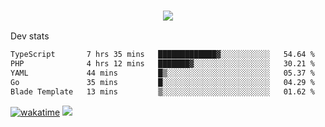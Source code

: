 <h3 align="center">
  <a href="https://github.com/spoopy2023">
      <img src="https://github-profile-trophy.vercel.app/?username=Spoopy2023&no-bg=true&no-frame=true">
  </a>
</h3>

Dev stats
<!--START_SECTION:waka-->

```txt
TypeScript       7 hrs 35 mins   █████████████▓░░░░░░░░░░░   54.64 %
PHP              4 hrs 12 mins   ███████▓░░░░░░░░░░░░░░░░░   30.21 %
YAML             44 mins         █▒░░░░░░░░░░░░░░░░░░░░░░░   05.37 %
Go               35 mins         █░░░░░░░░░░░░░░░░░░░░░░░░   04.29 %
Blade Template   13 mins         ▒░░░░░░░░░░░░░░░░░░░░░░░░   01.62 %
```

<!--END_SECTION:waka-->
[![wakatime](https://wakatime.com/badge/user/018ece4c-ff65-47b1-86a2-26e4e720c978.svg)](https://wakatime.com/@mac_g)
<img src="https://camo.githubusercontent.com/935c1e1091fb0ce9d975d06263ed4bc014721cd7e52b557f59b07c85da01afe3/68747470733a2f2f6b6f6d617265762e636f6d2f67687076632f3f757365726e616d653d5843726166744d616e3532266c6162656c3d566965777326636f6c6f723d626c7565267374796c653d706c6173746963">
